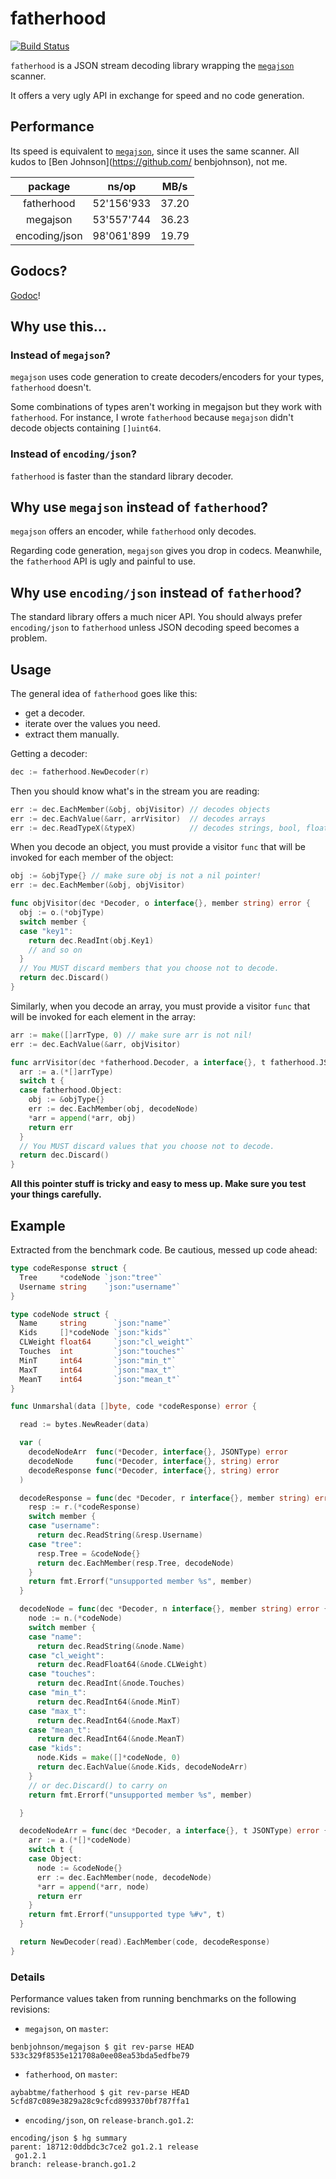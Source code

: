 fatherhood
==========
[![Build Status](https://drone.io/github.com/aybabtme/fatherhood/status.png)](https://drone.io/github.com/aybabtme/fatherhood/latest)

`fatherhood` is a JSON stream decoding library wrapping the
[`megajson`](https://github.com/benbjohnson/megajson) scanner.

It offers a very ugly API in exchange for speed and no code generation.

## Performance

Its speed is equivalent to [`megajson`](https://github.com/benbjohnson/megajson),
since it uses the same scanner.  All kudos to [Ben Johnson](https://github.com/
benbjohnson), not me.

|    package    |      ns/op |  MB/s |
|:-------------:|:----------:|:-----:|
|  fatherhood   | 52'156'933 | 37.20 |
|   megajson    | 53'557'744 | 36.23 |
| encoding/json | 98'061'899 | 19.79 |


## Godocs?

[Godoc](http://godoc.org/github.com/aybabtme/fatherhood)!

## Why use this...

### Instead of `megajson`?

`megajson` uses code generation to create decoders/encoders for your types,
`fatherhood` doesn't.

Some combinations of types aren't working in megajson but they work with
`fatherhood`. For instance, I wrote `fatherhood` because `megajson` didn't
decode objects containing `[]uint64`.

### Instead of `encoding/json`?

`fatherhood` is faster than the standard library decoder.

## Why use `megajson` instead of `fatherhood`?

`megajson` offers an encoder, while `fatherhood` only decodes.

Regarding code generation, `megajson` gives you drop in codecs.
Meanwhile, the `fatherhood` API is ugly and painful to use.


## Why use `encoding/json` instead of `fatherhood`?

The standard library offers a much nicer API. You should always prefer
`encoding/json` to `fatherhood` unless JSON decoding speed becomes a problem.

## Usage

The general idea of `fatherhood` goes like this:

* get a decoder.
* iterate over the values you need.
* extract them manually.

Getting a decoder:
```go
dec := fatherhood.NewDecoder(r)
```

Then you should know what's in the stream you are reading:
```go
err := dec.EachMember(&obj, objVisitor) // decodes objects
err := dec.EachValue(&arr, arrVisitor)  // decodes arrays
err := dec.ReadTypeX(&typeX)            // decodes strings, bool, floats, ints, etc
```

When you decode an object, you must provide a visitor `func` that will be invoked for each member of the object:

```go
obj := &objType{} // make sure obj is not a nil pointer!
err := dec.EachMember(&obj, objVisitor)

func objVisitor(dec *Decoder, o interface{}, member string) error {
  obj := o.(*objType)
  switch member {
  case "key1":
    return dec.ReadInt(obj.Key1)
    // and so on
  }
  // You MUST discard members that you choose not to decode.
  return dec.Discard()
}
```

Similarly, when you decode an array, you must provide a visitor `func` that will be invoked for each element in the array:

```go
arr := make([]arrType, 0) // make sure arr is not nil!
err := dec.EachValue(&arr, objVisitor)

func arrVisitor(dec *fatherhood.Decoder, a interface{}, t fatherhood.JSONType) error {
  arr := a.(*[]arrType)
  switch t {
  case fatherhood.Object:
    obj := &objType{}
    err := dec.EachMember(obj, decodeNode)
    *arr = append(*arr, obj)
    return err
  }
  // You MUST discard values that you choose not to decode.
  return dec.Discard()
}
```

__All this pointer stuff is tricky and easy to mess up.  Make sure you test
your things carefully.__

## Example

Extracted from the benchmark code. Be cautious, messed up code ahead:

```go
type codeResponse struct {
  Tree     *codeNode `json:"tree"`
  Username string    `json:"username"`
}

type codeNode struct {
  Name     string      `json:"name"`
  Kids     []*codeNode `json:"kids"`
  CLWeight float64     `json:"cl_weight"`
  Touches  int         `json:"touches"`
  MinT     int64       `json:"min_t"`
  MaxT     int64       `json:"max_t"`
  MeanT    int64       `json:"mean_t"`
}

func Unmarshal(data []byte, code *codeResponse) error {

  read := bytes.NewReader(data)

  var (
    decodeNodeArr  func(*Decoder, interface{}, JSONType) error
    decodeNode     func(*Decoder, interface{}, string) error
    decodeResponse func(*Decoder, interface{}, string) error
  )

  decodeResponse = func(dec *Decoder, r interface{}, member string) error {
    resp := r.(*codeResponse)
    switch member {
    case "username":
      return dec.ReadString(&resp.Username)
    case "tree":
      resp.Tree = &codeNode{}
      return dec.EachMember(resp.Tree, decodeNode)
    }
    return fmt.Errorf("unsupported member %s", member)
  }

  decodeNode = func(dec *Decoder, n interface{}, member string) error {
    node := n.(*codeNode)
    switch member {
    case "name":
      return dec.ReadString(&node.Name)
    case "cl_weight":
      return dec.ReadFloat64(&node.CLWeight)
    case "touches":
      return dec.ReadInt(&node.Touches)
    case "min_t":
      return dec.ReadInt64(&node.MinT)
    case "max_t":
      return dec.ReadInt64(&node.MaxT)
    case "mean_t":
      return dec.ReadInt64(&node.MeanT)
    case "kids":
      node.Kids = make([]*codeNode, 0)
      return dec.EachValue(&node.Kids, decodeNodeArr)
    }
    // or dec.Discard() to carry on
    return fmt.Errorf("unsupported member %s", member)

  }

  decodeNodeArr = func(dec *Decoder, a interface{}, t JSONType) error {
    arr := a.(*[]*codeNode)
    switch t {
    case Object:
      node := &codeNode{}
      err := dec.EachMember(node, decodeNode)
      *arr = append(*arr, node)
      return err
    }
    return fmt.Errorf("unsupported type %#v", t)
  }

  return NewDecoder(read).EachMember(code, decodeResponse)
}
```

### Details

Performance values taken from running benchmarks on the following revisions:

* `megajson`, on `master`:

```
benbjohnson/megajson $ git rev-parse HEAD
533c329f8535e121708a0ee08ea53bda5edfbe79
```

* `fatherhood`, on `master`:

```
aybabtme/fatherhood $ git rev-parse HEAD
5cfd87c089e3829a28c9cfcd8993370bf787ffa1
```

* `encoding/json`, on `release-branch.go1.2`:

```
encoding/json $ hg summary
parent: 18712:0ddbdc3c7ce2 go1.2.1 release
 go1.2.1
branch: release-branch.go1.2
```
